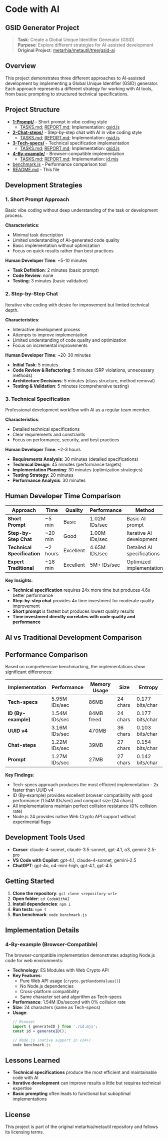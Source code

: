 # Code with AI

## GSID Generator Project

> **Task**: Create a Global Unique Identifier Generator (GSID)  
> **Purpose**: Explore different strategies for AI-assisted development  
> **Original Project**: [metarhia/metautil/tree/gsid-ai](https://github.com/metarhia/metautil/tree/gsid-ai)

## Overview

This project demonstrates three different approaches to AI-assisted development by implementing a Global Unique Identifier (GSID) generator. Each approach represents a different strategy for working with AI tools, from basic prompting to structured technical specifications.

## Project Structure

- [**1-Prompt/**](./1-Prompt/) - Short prompt in vibe coding style
  - [TASKS.md](./1-Prompt/TASKS.md); [REPORT.md](./1-Prompt/REPORT.md); Implementation: [gsid.js](./1-Prompt/gsid.js)
- [**2-Chat-steps/**](./2-Chat-steps) - Step-by-step chat with AI in vibe coding style
  - [TASKS.md](./2-Chat-steps/TASKS.md); [REPORT.md](./2-Chat-steps/REPORT.md); Implementation: [gsid.js](./2-Chat-steps/gsid.js)
- [**3-Tech-specs/**](./3-Tech-specs) - Technical specification implementation
  - [TASKS.md](./3-Tech-specs/TASKS.md); [REPORT.md](./3-Tech-specs/REPORT.md); Implementation: [gsid.js](./3-Tech-specs/gsid.js)
- [**4-By-example/**](./4-By-example) - Browser-compatible implementation
  - [TASKS.md](./4-By-example/TASKS.md); [REPORT.md](./4-By-example/REPORT.md); Implementation: [id.mjs](./4-By-example/id.mjs)
- [benchmark.js](./benchmark.js) - Performance comparison tool
- [README.md](./README.md) - This file

## Development Strategies

### 1. Short Prompt Approach

Basic vibe coding without deep understanding of the task or development process.

**Characteristics**:
- Minimal task description
- Limited understanding of AI-generated code quality
- Basic implementation without optimization
- Focus on quick results rather than best practices

**Human Developer Time**: ~5-10 minutes
- **Task Definition**: 2 minutes (basic prompt)
- **Code Review**: none
- **Testing**: 3 minutes (basic validation)

### 2. Step-by-Step Chat

Iterative vibe coding with desire for improvement but limited technical depth.

**Characteristics**:
- Interactive development process
- Attempts to improve implementation
- Limited understanding of code quality and optimization
- Focus on incremental improvements

**Human Developer Time**: ~20-30 minutes
- **Initial Task**: 5 minutes
- **Code Review & Refactoring**: 5 minutes (SRP violations, unnecessary methods)
- **Architecture Decisions**: 5 minutes (class structure, method removal)
- **Testing & Validation**: 5 minutes (comprehensive testing)

### 3. Technical Specification

Professional development workflow with AI as a regular team member.

**Characteristics**:
- Detailed technical specifications
- Clear requirements and constraints
- Focus on performance, security, and best practices

**Human Developer Time**: ~2-3 hours
- **Requirements Analysis**: 30 minutes (detailed specifications)
- **Technical Design**: 45 minutes (performance targets)
- **Implementation Planning**: 30 minutes (optimization strategies)
- **Testing Strategy**: 20 minutes
- **Performance Analysis**: 30 minutes

## Human Developer Time Comparison

| Approach | Time | Quality | Performance | Method | Cost |
|----------|------|---------|-------------|---------|------|
| **Short Prompt** | ~5 min | Basic | 1.02M IDs/sec | Basic AI prompt | $5-10 |
| **Step-by-Step Chat** | ~20 min | Good | 1.00M IDs/sec | Iterative AI development | $10-20 |
| **Technical Specification** | ~2 hours | Excellent | 4.65M IDs/sec | Detailed AI specifications | $150-250 |
| **Expert Traditional** | ~18 min | Excellent | 5M+ IDs/sec | Optimized implementation | $25-50 |

**Key Insights**:
- **Technical specification** requires 24x more time but produces 4.6x better performance
- **Step-by-step chat** provides 4x time investment for moderate quality improvement
- **Short prompt** is fastest but produces lowest quality results
- **Time investment directly correlates with code quality and performance**

## AI vs Traditional Development Comparison

## Performance Comparison

Based on comprehensive benchmarking, the implementations show significant differences:

| Implementation | Performance | Memory Usage | Size | Entropy |
|----------------|-------------|--------------|------|---------|
| **Tech-specs** | 5.95M IDs/sec | 86MB | 24 chars | 0.177 bits/char |
| **ID (By-example)** | 1.54M IDs/sec | 84MB freed | 24 chars | 0.177 bits/char |
| **UUID v4** | 3.16M IDs/sec | 470MB | 36 chars | 0.103 bits/char |
| **Chat-steps** | 1.22M IDs/sec | 39MB | 27 chars | 0.154 bits/char |
| **Prompt** | 1.27M IDs/sec | 27MB | 27 chars | 0.142 bits/char |

**Key Findings**: 
- Tech-specs approach produces the most efficient implementation - 2x faster than UUID v4
- ID (By-example) provides excellent browser compatibility with good performance (1.54M IDs/sec) and compact size (24 chars)
- All implementations maintain perfect collision resistance (0% collision rate)
- Node.js 24 provides native Web Crypto API support without experimental flags

## Development Tools Used

- **Cursor**: claude-4-sonnet, claude-3.5-sonnet, gpt-4.1, o3, gemini-2.5-pro
- **VS Code with Copilot**: gpt-4.1, claude-4-sonnet, gemini-2.5
- **ChatGPT**: gpt-4o, o4-mini-high, gpt-4.1, gpt-4.5

## Getting Started

1. **Clone the repository**: `git clone <repository-url>`
2. **Open folder**: `cd CodeWithAI`
3. **Install dependencies**: `npm i`
4. **Run tests**: `npm t`
5. **Run benchmark**: `node benchmark.js`

## Implementation Details

### 4-By-example (Browser-Compatible)
The browser-compatible implementation demonstrates adapting Node.js code for web environments:

- **Technology**: ES Modules with Web Crypto API
- **Key Features**: 
  - Pure Web API usage (`crypto.getRandomValues()`)
  - No Node.js dependencies
  - Cross-platform compatibility
  - Same character set and algorithm as Tech-specs
- **Performance**: 1.54M IDs/second with 0% collision rate
- **Size**: 24 characters (same as Tech-specs)
- **Usage**: 
  ```javascript
  // Browser
  import { generateID } from './id.mjs';
  const id = generateID();
  
  // Node.js (native support in v24+)
  node benchmark.js
  ```

## Lessons Learned

- **Technical specifications** produce the most efficient and maintainable code with AI
- **Iterative development** can improve results a little but requires technical expertise
- **Basic prompting** often leads to functional but suboptimal implementations

## License

This project is part of the original metarhia/metautil repository and follows its licensing terms.

